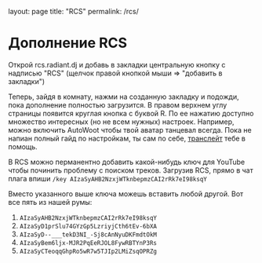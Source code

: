 layout: page
title: "RCS"
permalink: /rcs/

# Дополнение RCS

Открой rcs.radiant.dj и добавь в закладки центральную кнопку с надписью "RCS" (щелчок правой кнопкой мыши => "добавить в закладки")

Теперь, зайдя в комнату, нажми на созданную закладку и подожди, пока дополнение полностью загрузится. В правом верхнем углу страницы появится круглая кнопка с буквой R. По ее нажатию доступно множество интересных (но не всем нужных) настроек. Например, можно включить AutoWoot чтобы твой аватар танцевал всегда. Пока не напиан полный гайд по настройкам, ты сам по себе, [транслейт](https://translate.google.com) тебе в помощь.

В RCS можно перманентно добавить какой-нибудь ключ для YouTube чтобы починить проблему с поиском треков. Загрузив RCS, прямо в чат плага впиши `/key AIzaSyAHB2NzxjWTknbepmzCAI2rRk7eI98ksqY` 

Вместо указанного выше ключа можешь вставить любой другой. Вот все пять из нашей румы:

1. `AIzaSyAHB2NzxjWTknbepmzCAI2rRk7eI98ksqY`
1. `AIzaSyD1prSlu74GYzGp5LzriyjCth6tEv-6bXA`
1. `AIzaSyD--___tekD3NI_-Sj8cAnNyuDKFmdtOkM`
1. `AIzaSyBem6ljx-MJR2PqEeRJOL8FywRBTYnP3Rs`
1. `AIzaSyCTeoqqGhpRo5wR7w5TJIp2LMiZsqOPRZg`
